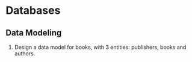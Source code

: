 Databases
=========

Data Modeling
-------------

1. Design a data model for books, with 3 entities: publishers, books and
   authors.
